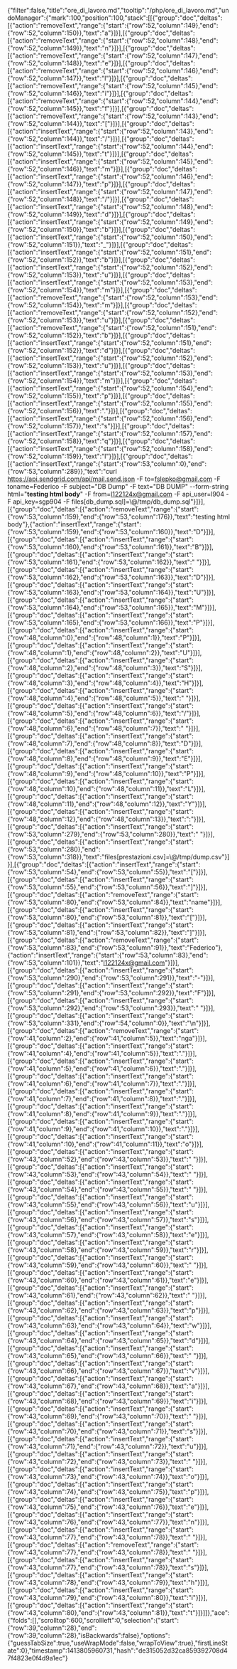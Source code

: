 {"filter":false,"title":"ore_di_lavoro.md","tooltip":"/php/ore_di_lavoro.md","undoManager":{"mark":100,"position":100,"stack":[[{"group":"doc","deltas":[{"action":"removeText","range":{"start":{"row":52,"column":149},"end":{"row":52,"column":150}},"text":"a"}]}],[{"group":"doc","deltas":[{"action":"removeText","range":{"start":{"row":52,"column":148},"end":{"row":52,"column":149}},"text":"n"}]}],[{"group":"doc","deltas":[{"action":"removeText","range":{"start":{"row":52,"column":147},"end":{"row":52,"column":148}},"text":"e"}]}],[{"group":"doc","deltas":[{"action":"removeText","range":{"start":{"row":52,"column":146},"end":{"row":52,"column":147}},"text":"l"}]}],[{"group":"doc","deltas":[{"action":"removeText","range":{"start":{"row":52,"column":145},"end":{"row":52,"column":146}},"text":"i"}]}],[{"group":"doc","deltas":[{"action":"removeText","range":{"start":{"row":52,"column":144},"end":{"row":52,"column":145}},"text":"f"}]}],[{"group":"doc","deltas":[{"action":"removeText","range":{"start":{"row":52,"column":143},"end":{"row":52,"column":144}},"text":"["}]}],[{"group":"doc","deltas":[{"action":"insertText","range":{"start":{"row":52,"column":143},"end":{"row":52,"column":144}},"text":"/"}]}],[{"group":"doc","deltas":[{"action":"insertText","range":{"start":{"row":52,"column":144},"end":{"row":52,"column":145}},"text":"t"}]}],[{"group":"doc","deltas":[{"action":"insertText","range":{"start":{"row":52,"column":145},"end":{"row":52,"column":146}},"text":"m"}]}],[{"group":"doc","deltas":[{"action":"insertText","range":{"start":{"row":52,"column":146},"end":{"row":52,"column":147}},"text":"p"}]}],[{"group":"doc","deltas":[{"action":"insertText","range":{"start":{"row":52,"column":147},"end":{"row":52,"column":148}},"text":"/"}]}],[{"group":"doc","deltas":[{"action":"insertText","range":{"start":{"row":52,"column":148},"end":{"row":52,"column":149}},"text":"d"}]}],[{"group":"doc","deltas":[{"action":"insertText","range":{"start":{"row":52,"column":149},"end":{"row":52,"column":150}},"text":"b"}]}],[{"group":"doc","deltas":[{"action":"insertText","range":{"start":{"row":52,"column":150},"end":{"row":52,"column":151}},"text":"_"}]}],[{"group":"doc","deltas":[{"action":"insertText","range":{"start":{"row":52,"column":151},"end":{"row":52,"column":152}},"text":"b"}]}],[{"group":"doc","deltas":[{"action":"insertText","range":{"start":{"row":52,"column":152},"end":{"row":52,"column":153}},"text":"u"}]}],[{"group":"doc","deltas":[{"action":"insertText","range":{"start":{"row":52,"column":153},"end":{"row":52,"column":154}},"text":"m"}]}],[{"group":"doc","deltas":[{"action":"removeText","range":{"start":{"row":52,"column":153},"end":{"row":52,"column":154}},"text":"m"}]}],[{"group":"doc","deltas":[{"action":"removeText","range":{"start":{"row":52,"column":152},"end":{"row":52,"column":153}},"text":"u"}]}],[{"group":"doc","deltas":[{"action":"removeText","range":{"start":{"row":52,"column":151},"end":{"row":52,"column":152}},"text":"b"}]}],[{"group":"doc","deltas":[{"action":"insertText","range":{"start":{"row":52,"column":151},"end":{"row":52,"column":152}},"text":"d"}]}],[{"group":"doc","deltas":[{"action":"insertText","range":{"start":{"row":52,"column":152},"end":{"row":52,"column":153}},"text":"u"}]}],[{"group":"doc","deltas":[{"action":"insertText","range":{"start":{"row":52,"column":153},"end":{"row":52,"column":154}},"text":"m"}]}],[{"group":"doc","deltas":[{"action":"insertText","range":{"start":{"row":52,"column":154},"end":{"row":52,"column":155}},"text":"p"}]}],[{"group":"doc","deltas":[{"action":"insertText","range":{"start":{"row":52,"column":155},"end":{"row":52,"column":156}},"text":"."}]}],[{"group":"doc","deltas":[{"action":"insertText","range":{"start":{"row":52,"column":156},"end":{"row":52,"column":157}},"text":"s"}]}],[{"group":"doc","deltas":[{"action":"insertText","range":{"start":{"row":52,"column":157},"end":{"row":52,"column":158}},"text":"q"}]}],[{"group":"doc","deltas":[{"action":"insertText","range":{"start":{"row":52,"column":158},"end":{"row":52,"column":159}},"text":"l"}]}],[{"group":"doc","deltas":[{"action":"insertText","range":{"start":{"row":53,"column":0},"end":{"row":53,"column":289}},"text":"curl https://api.sendgrid.com/api/mail.send.json -F to=fslepko@gmail.com -F toname=Federico -F subject=\"DB Dump\" -F text=\"DB DUMP\" --form-string html=\"<strong>testing html body</strong>\" -F from=l122124x@gmail.com -F api_user=l904 -F api_key=sgp904 -F files[db_dump.sql]=\\@/tmp/db_dump.sql"}]}],[{"group":"doc","deltas":[{"action":"removeText","range":{"start":{"row":53,"column":159},"end":{"row":53,"column":176}},"text":"testing html body"},{"action":"insertText","range":{"start":{"row":53,"column":159},"end":{"row":53,"column":160}},"text":"D"}]}],[{"group":"doc","deltas":[{"action":"insertText","range":{"start":{"row":53,"column":160},"end":{"row":53,"column":161}},"text":"B"}]}],[{"group":"doc","deltas":[{"action":"insertText","range":{"start":{"row":53,"column":161},"end":{"row":53,"column":162}},"text":" "}]}],[{"group":"doc","deltas":[{"action":"insertText","range":{"start":{"row":53,"column":162},"end":{"row":53,"column":163}},"text":"D"}]}],[{"group":"doc","deltas":[{"action":"insertText","range":{"start":{"row":53,"column":163},"end":{"row":53,"column":164}},"text":"U"}]}],[{"group":"doc","deltas":[{"action":"insertText","range":{"start":{"row":53,"column":164},"end":{"row":53,"column":165}},"text":"M"}]}],[{"group":"doc","deltas":[{"action":"insertText","range":{"start":{"row":53,"column":165},"end":{"row":53,"column":166}},"text":"P"}]}],[{"group":"doc","deltas":[{"action":"insertText","range":{"start":{"row":48,"column":0},"end":{"row":48,"column":1}},"text":"P"}]}],[{"group":"doc","deltas":[{"action":"insertText","range":{"start":{"row":48,"column":1},"end":{"row":48,"column":2}},"text":"U"}]}],[{"group":"doc","deltas":[{"action":"insertText","range":{"start":{"row":48,"column":2},"end":{"row":48,"column":3}},"text":"S"}]}],[{"group":"doc","deltas":[{"action":"insertText","range":{"start":{"row":48,"column":3},"end":{"row":48,"column":4}},"text":"H"}]}],[{"group":"doc","deltas":[{"action":"insertText","range":{"start":{"row":48,"column":4},"end":{"row":48,"column":5}},"text":" "}]}],[{"group":"doc","deltas":[{"action":"insertText","range":{"start":{"row":48,"column":5},"end":{"row":48,"column":6}},"text":"/"}]}],[{"group":"doc","deltas":[{"action":"insertText","range":{"start":{"row":48,"column":6},"end":{"row":48,"column":7}},"text":" "}]}],[{"group":"doc","deltas":[{"action":"insertText","range":{"start":{"row":48,"column":7},"end":{"row":48,"column":8}},"text":"D"}]}],[{"group":"doc","deltas":[{"action":"insertText","range":{"start":{"row":48,"column":8},"end":{"row":48,"column":9}},"text":"E"}]}],[{"group":"doc","deltas":[{"action":"insertText","range":{"start":{"row":48,"column":9},"end":{"row":48,"column":10}},"text":"P"}]}],[{"group":"doc","deltas":[{"action":"insertText","range":{"start":{"row":48,"column":10},"end":{"row":48,"column":11}},"text":"L"}]}],[{"group":"doc","deltas":[{"action":"insertText","range":{"start":{"row":48,"column":11},"end":{"row":48,"column":12}},"text":"Y"}]}],[{"group":"doc","deltas":[{"action":"insertText","range":{"start":{"row":48,"column":12},"end":{"row":48,"column":13}},"text":":"}]}],[{"group":"doc","deltas":[{"action":"insertText","range":{"start":{"row":53,"column":279},"end":{"row":53,"column":280}},"text":" "}]}],[{"group":"doc","deltas":[{"action":"insertText","range":{"start":{"row":53,"column":280},"end":{"row":53,"column":318}},"text":"files[prestazioni.csv]=\\@/tmp/dump.csv"}]}],[{"group":"doc","deltas":[{"action":"insertText","range":{"start":{"row":53,"column":54},"end":{"row":53,"column":55}},"text":"["}]}],[{"group":"doc","deltas":[{"action":"insertText","range":{"start":{"row":53,"column":55},"end":{"row":53,"column":56}},"text":"]"}]}],[{"group":"doc","deltas":[{"action":"removeText","range":{"start":{"row":53,"column":80},"end":{"row":53,"column":84}},"text":"name"}]}],[{"group":"doc","deltas":[{"action":"insertText","range":{"start":{"row":53,"column":80},"end":{"row":53,"column":81}},"text":"["}]}],[{"group":"doc","deltas":[{"action":"insertText","range":{"start":{"row":53,"column":81},"end":{"row":53,"column":82}},"text":"]"}]}],[{"group":"doc","deltas":[{"action":"removeText","range":{"start":{"row":53,"column":83},"end":{"row":53,"column":91}},"text":"Federico"},{"action":"insertText","range":{"start":{"row":53,"column":83},"end":{"row":53,"column":101}},"text":"l122124x@gmail.com"}]}],[{"group":"doc","deltas":[{"action":"insertText","range":{"start":{"row":53,"column":290},"end":{"row":53,"column":291}},"text":"-"}]}],[{"group":"doc","deltas":[{"action":"insertText","range":{"start":{"row":53,"column":291},"end":{"row":53,"column":292}},"text":"F"}]}],[{"group":"doc","deltas":[{"action":"insertText","range":{"start":{"row":53,"column":292},"end":{"row":53,"column":293}},"text":" "}]}],[{"group":"doc","deltas":[{"action":"insertText","range":{"start":{"row":53,"column":331},"end":{"row":54,"column":0}},"text":"\n"}]}],[{"group":"doc","deltas":[{"action":"removeText","range":{"start":{"row":41,"column":2},"end":{"row":41,"column":5}},"text":"nga"}]}],[{"group":"doc","deltas":[{"action":"insertText","range":{"start":{"row":41,"column":4},"end":{"row":41,"column":5}},"text":"."}]}],[{"group":"doc","deltas":[{"action":"insertText","range":{"start":{"row":41,"column":5},"end":{"row":41,"column":6}},"text":"."}]}],[{"group":"doc","deltas":[{"action":"insertText","range":{"start":{"row":41,"column":6},"end":{"row":41,"column":7}},"text":"."}]}],[{"group":"doc","deltas":[{"action":"insertText","range":{"start":{"row":41,"column":7},"end":{"row":41,"column":8}},"text":"."}]}],[{"group":"doc","deltas":[{"action":"insertText","range":{"start":{"row":41,"column":8},"end":{"row":41,"column":9}},"text":"."}]}],[{"group":"doc","deltas":[{"action":"insertText","range":{"start":{"row":41,"column":9},"end":{"row":41,"column":10}},"text":"."}]}],[{"group":"doc","deltas":[{"action":"insertText","range":{"start":{"row":41,"column":10},"end":{"row":41,"column":11}},"text":"o"}]}],[{"group":"doc","deltas":[{"action":"insertText","range":{"start":{"row":43,"column":52},"end":{"row":43,"column":53}},"text":" "}]}],[{"group":"doc","deltas":[{"action":"insertText","range":{"start":{"row":43,"column":53},"end":{"row":43,"column":54}},"text":" "}]}],[{"group":"doc","deltas":[{"action":"insertText","range":{"start":{"row":43,"column":54},"end":{"row":43,"column":55}},"text":" "}]}],[{"group":"doc","deltas":[{"action":"insertText","range":{"start":{"row":43,"column":55},"end":{"row":43,"column":56}},"text":"u"}]}],[{"group":"doc","deltas":[{"action":"insertText","range":{"start":{"row":43,"column":56},"end":{"row":43,"column":57}},"text":"s"}]}],[{"group":"doc","deltas":[{"action":"insertText","range":{"start":{"row":43,"column":57},"end":{"row":43,"column":58}},"text":"e"}]}],[{"group":"doc","deltas":[{"action":"insertText","range":{"start":{"row":43,"column":58},"end":{"row":43,"column":59}},"text":"r"}]}],[{"group":"doc","deltas":[{"action":"insertText","range":{"start":{"row":43,"column":59},"end":{"row":43,"column":60}},"text":" "}]}],[{"group":"doc","deltas":[{"action":"insertText","range":{"start":{"row":43,"column":60},"end":{"row":43,"column":61}},"text":"e"}]}],[{"group":"doc","deltas":[{"action":"insertText","range":{"start":{"row":43,"column":61},"end":{"row":43,"column":62}},"text":" "}]}],[{"group":"doc","deltas":[{"action":"insertText","range":{"start":{"row":43,"column":62},"end":{"row":43,"column":63}},"text":"p"}]}],[{"group":"doc","deltas":[{"action":"insertText","range":{"start":{"row":43,"column":63},"end":{"row":43,"column":64}},"text":"w"}]}],[{"group":"doc","deltas":[{"action":"insertText","range":{"start":{"row":43,"column":64},"end":{"row":43,"column":65}},"text":"d"}]}],[{"group":"doc","deltas":[{"action":"insertText","range":{"start":{"row":43,"column":65},"end":{"row":43,"column":66}},"text":" "}]}],[{"group":"doc","deltas":[{"action":"insertText","range":{"start":{"row":43,"column":66},"end":{"row":43,"column":67}},"text":"v"}]}],[{"group":"doc","deltas":[{"action":"insertText","range":{"start":{"row":43,"column":67},"end":{"row":43,"column":68}},"text":"a"}]}],[{"group":"doc","deltas":[{"action":"insertText","range":{"start":{"row":43,"column":68},"end":{"row":43,"column":69}},"text":"i"}]}],[{"group":"doc","deltas":[{"action":"insertText","range":{"start":{"row":43,"column":69},"end":{"row":43,"column":70}},"text":" "}]}],[{"group":"doc","deltas":[{"action":"insertText","range":{"start":{"row":43,"column":70},"end":{"row":43,"column":71}},"text":"s"}]}],[{"group":"doc","deltas":[{"action":"insertText","range":{"start":{"row":43,"column":71},"end":{"row":43,"column":72}},"text":"u"}]}],[{"group":"doc","deltas":[{"action":"insertText","range":{"start":{"row":43,"column":72},"end":{"row":43,"column":73}},"text":" "}]}],[{"group":"doc","deltas":[{"action":"insertText","range":{"start":{"row":43,"column":73},"end":{"row":43,"column":74}},"text":"o"}]}],[{"group":"doc","deltas":[{"action":"insertText","range":{"start":{"row":43,"column":74},"end":{"row":43,"column":75}},"text":"p"}]}],[{"group":"doc","deltas":[{"action":"insertText","range":{"start":{"row":43,"column":75},"end":{"row":43,"column":76}},"text":"e"}]}],[{"group":"doc","deltas":[{"action":"insertText","range":{"start":{"row":43,"column":76},"end":{"row":43,"column":77}},"text":"n"}]}],[{"group":"doc","deltas":[{"action":"insertText","range":{"start":{"row":43,"column":77},"end":{"row":43,"column":78}},"text":" "}]}],[{"group":"doc","deltas":[{"action":"removeText","range":{"start":{"row":43,"column":77},"end":{"row":43,"column":78}},"text":" "}]}],[{"group":"doc","deltas":[{"action":"insertText","range":{"start":{"row":43,"column":77},"end":{"row":43,"column":78}},"text":"s"}]}],[{"group":"doc","deltas":[{"action":"insertText","range":{"start":{"row":43,"column":78},"end":{"row":43,"column":79}},"text":"h"}]}],[{"group":"doc","deltas":[{"action":"insertText","range":{"start":{"row":43,"column":79},"end":{"row":43,"column":80}},"text":"i"}]}],[{"group":"doc","deltas":[{"action":"insertText","range":{"start":{"row":43,"column":80},"end":{"row":43,"column":81}},"text":"t"}]}]]},"ace":{"folds":[],"scrolltop":600,"scrollleft":0,"selection":{"start":{"row":39,"column":28},"end":{"row":39,"column":28},"isBackwards":false},"options":{"guessTabSize":true,"useWrapMode":false,"wrapToView":true},"firstLineState":0},"timestamp":1413805960731,"hash":"de315052d32ca859392708d47f4823e0f4d9a1ec"}